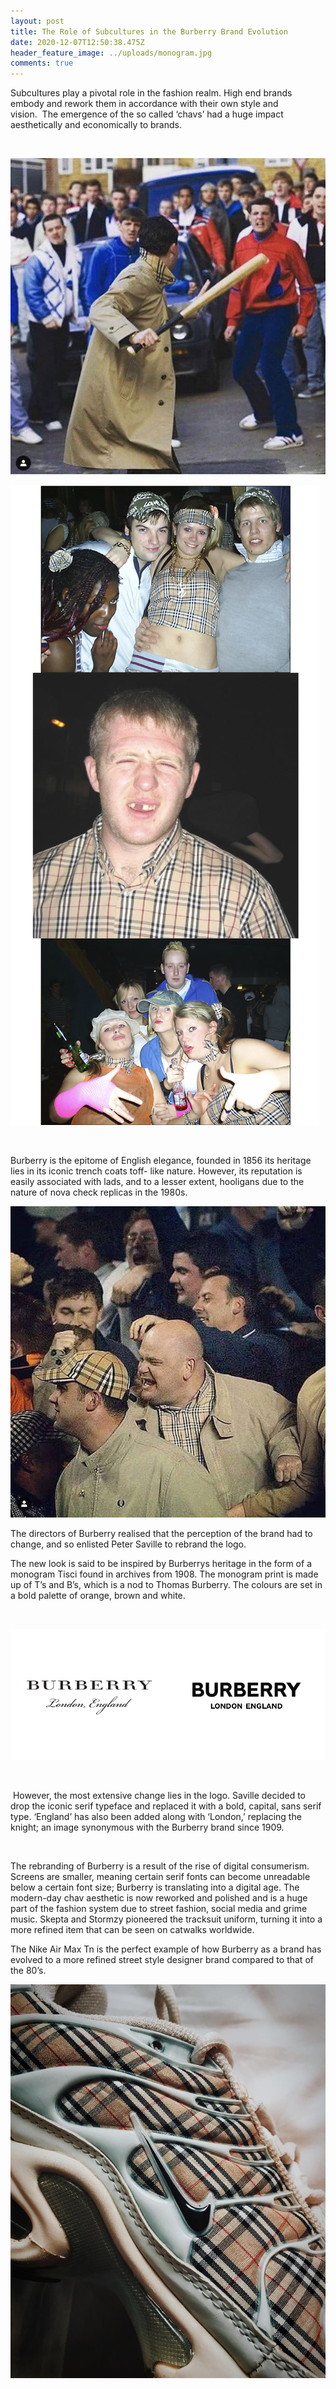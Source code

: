```yaml
---
layout: post
title: The Role of Subcultures in the Burberry Brand Evolution
date: 2020-12-07T12:50:38.475Z
header_feature_image: ../uploads/monogram.jpg
comments: true
---
```

Subcultures play a pivotal role in the fashion realm. High end brands embody and rework them in accordance with their own style and vision.  The emergence of the so called ‘chavs’ had a huge impact aesthetically and economically to brands. 

 

![](../uploads/chav-burberry.png)

![](../uploads/screenshot-2020-12-11-at-12.45.42.png)

 

Burberry is the epitome of English elegance, founded in 1856 its heritage lies in its iconic trench coats toff- like nature. However, its reputation is easily associated with lads, and to a lesser extent, hooligans due to the nature of nova check replicas in the 1980s. 

![](../uploads/burbberry.png)

The directors of Burberry realised that the perception of the brand had to change, and so enlisted Peter Saville to rebrand the logo. 

The new look is said to be inspired by Burberrys heritage in the form of a monogram Tisci found in archives from 1908. The monogram print is made up of T’s and B’s, which is a nod to Thomas Burberry. The colours are set in a bold palette of orange, brown and white. 

 

![](../uploads/rebrand.png)

 

 However, the most extensive change lies in the logo. Saville decided to drop the iconic serif typeface and replaced it with a bold, capital, sans serif type. ‘England’ has also been added along with ‘London,’ replacing the knight; an image synonymous with the Burberry brand since 1909.   

 

The rebranding of Burberry is a result of the rise of digital consumerism. Screens are smaller, meaning certain serif fonts can become unreadable below a certain font size; Burberry is translating into a digital age. The modern-day chav aesthetic is now reworked and polished and is a huge part of the fashion system due to street fashion, social media and grime music. Skepta and Stormzy pioneered the tracksuit uniform, turning it into a more refined item that can be seen on catwalks worldwide. 



The Nike Air Max Tn is the perfect example of how Burberry as a brand has evolved to a more refined street style designer brand compared to that of the 80’s. 

![](../uploads/burberry-tn.jpg)